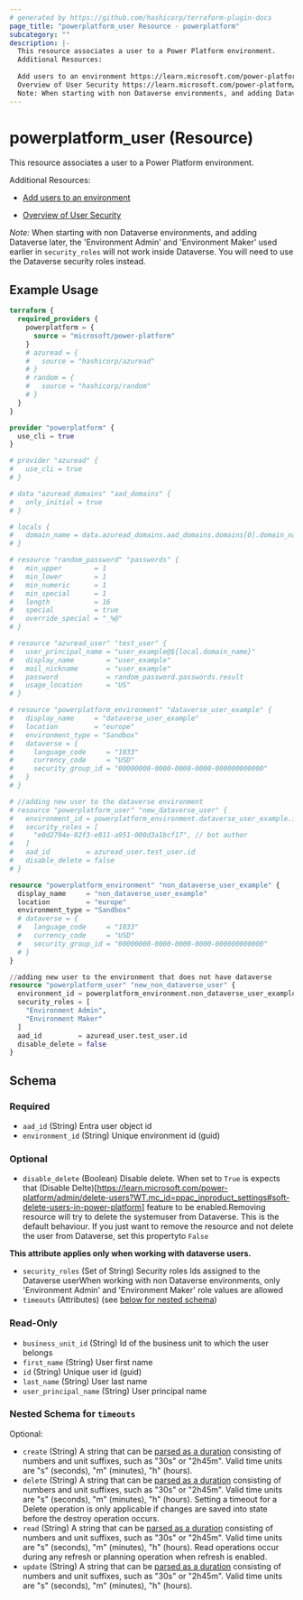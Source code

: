 ```yaml
---
# generated by https://github.com/hashicorp/terraform-plugin-docs
page_title: "powerplatform_user Resource - powerplatform"
subcategory: ""
description: |-
  This resource associates a user to a Power Platform environment.
  Additional Resources:
  
  Add users to an environment https://learn.microsoft.com/power-platform/admin/add-users-to-environment
  Overview of User Security https://learn.microsoft.com/power-platform/admin/grant-users-access
  Note: When starting with non Dataverse environments, and adding Dataverse later, the 'Environment Admin' and 'Environment Maker' used earlier in security_roles will not work inside Dataverse. You will need to use the Dataverse security roles instead.
---
```


# powerplatform_user (Resource)

This resource associates a user to a Power Platform environment.

Additional Resources:

* [Add users to an environment](https://learn.microsoft.com/power-platform/admin/add-users-to-environment)

* [Overview of User Security](https://learn.microsoft.com/power-platform/admin/grant-users-access)

*Note:* When starting with non Dataverse environments, and adding Dataverse later, the 'Environment Admin' and 'Environment Maker' used earlier in `security_roles` will not work inside Dataverse. You will need to use the Dataverse security roles instead.

## Example Usage

```terraform
terraform {
  required_providers {
    powerplatform = {
      source = "microsoft/power-platform"
    }
    # azuread = {
    #   source = "hashicorp/azuread"
    # }
    # random = {
    #   source = "hashicorp/random"
    # }
  }
}

provider "powerplatform" {
  use_cli = true
}

# provider "azuread" {
#   use_cli = true
# }

# data "azuread_domains" "aad_domains" {
#   only_initial = true
# }

# locals {
#   domain_name = data.azuread_domains.aad_domains.domains[0].domain_name
# }

# resource "random_password" "passwords" {
#   min_upper        = 1
#   min_lower        = 1
#   min_numeric      = 1
#   min_special      = 1
#   length           = 16
#   special          = true
#   override_special = "_%@"
# }

# resource "azuread_user" "test_user" {
#   user_principal_name = "user_example@${local.domain_name}"
#   display_name        = "user_example"
#   mail_nickname       = "user_example"
#   password            = random_password.passwords.result
#   usage_location      = "US"
# }

# resource "powerplatform_environment" "dataverse_user_example" {
#   display_name     = "dataverse_user_example"
#   location         = "europe"
#   environment_type = "Sandbox"
#   dataverse = {
#     language_code     = "1033"
#     currency_code     = "USD"
#     security_group_id = "00000000-0000-0000-0000-000000000000"
#   }
# }

# //adding new user to the dataverse environment
# resource "powerplatform_user" "new_dataverse_user" {
#   environment_id = powerplatform_environment.dataverse_user_example.id
#   security_roles = [
#     "e0d2794e-82f3-e811-a951-000d3a1bcf17", // bot author
#   ]
#   aad_id         = azuread_user.test_user.id
#   disable_delete = false
# }

resource "powerplatform_environment" "non_dataverse_user_example" {
  display_name     = "non_dataverse_user_example"
  location         = "europe"
  environment_type = "Sandbox"
  # dataverse = {
  #   language_code     = "1033"
  #   currency_code     = "USD"
  #   security_group_id = "00000000-0000-0000-0000-000000000000"
  # }
}

//adding new user to the environment that does not have dataverse
resource "powerplatform_user" "new_non_dataverse_user" {
  environment_id = powerplatform_environment.non_dataverse_user_example.id
  security_roles = [
    "Environment Admin",
    "Environment Maker"
  ]
  aad_id         = azuread_user.test_user.id
  disable_delete = false
}
```

<!-- schema generated by tfplugindocs -->
## Schema

### Required

- `aad_id` (String) Entra user object id
- `environment_id` (String) Unique environment id (guid)

### Optional

- `disable_delete` (Boolean) Disable delete. When set to `True` is expects that (Disable Delte)[https://learn.microsoft.com/power-platform/admin/delete-users?WT.mc_id=ppac_inproduct_settings#soft-delete-users-in-power-platform] feature to be enabled.Removing resource will try to delete the systemuser from Dataverse. This is the default behaviour. If you just want to remove the resource and not delete the user from Dataverse, set this propertyto `False`

**This attribute applies only when working with dataverse users.**
- `security_roles` (Set of String) Security roles Ids assigned to the Dataverse userWhen working with non Dataverse environments, only 'Environment Admin' and 'Environment Maker' role values are allowed
- `timeouts` (Attributes) (see [below for nested schema](#nestedatt--timeouts))

### Read-Only

- `business_unit_id` (String) Id of the business unit to which the user belongs
- `first_name` (String) User first name
- `id` (String) Unique user id (guid)
- `last_name` (String) User last name
- `user_principal_name` (String) User principal name

<a id="nestedatt--timeouts"></a>
### Nested Schema for `timeouts`

Optional:

- `create` (String) A string that can be [parsed as a duration](https://pkg.go.dev/time#ParseDuration) consisting of numbers and unit suffixes, such as "30s" or "2h45m". Valid time units are "s" (seconds), "m" (minutes), "h" (hours).
- `delete` (String) A string that can be [parsed as a duration](https://pkg.go.dev/time#ParseDuration) consisting of numbers and unit suffixes, such as "30s" or "2h45m". Valid time units are "s" (seconds), "m" (minutes), "h" (hours). Setting a timeout for a Delete operation is only applicable if changes are saved into state before the destroy operation occurs.
- `read` (String) A string that can be [parsed as a duration](https://pkg.go.dev/time#ParseDuration) consisting of numbers and unit suffixes, such as "30s" or "2h45m". Valid time units are "s" (seconds), "m" (minutes), "h" (hours). Read operations occur during any refresh or planning operation when refresh is enabled.
- `update` (String) A string that can be [parsed as a duration](https://pkg.go.dev/time#ParseDuration) consisting of numbers and unit suffixes, such as "30s" or "2h45m". Valid time units are "s" (seconds), "m" (minutes), "h" (hours).
